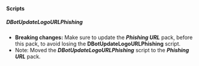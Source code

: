 
#### Scripts

##### DBotUpdateLogoURLPhishing

- **Breaking changes:** Make sure to update the ***Phishing URL*** pack, before this pack, to avoid losing the  **DBotUpdateLogoURLPhishing** script.
- Note: Moved the ***DBotUpdateLogoURLPhishing*** script to the ***Phishing URL*** pack.